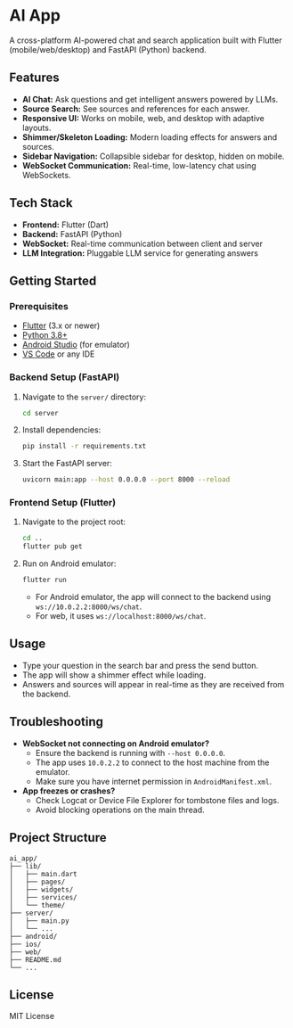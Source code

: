 # AI App

A cross-platform AI-powered chat and search application built with Flutter (mobile/web/desktop) and FastAPI (Python) backend.

## Features
- **AI Chat:** Ask questions and get intelligent answers powered by LLMs.
- **Source Search:** See sources and references for each answer.
- **Responsive UI:** Works on mobile, web, and desktop with adaptive layouts.
- **Shimmer/Skeleton Loading:** Modern loading effects for answers and sources.
- **Sidebar Navigation:** Collapsible sidebar for desktop, hidden on mobile.
- **WebSocket Communication:** Real-time, low-latency chat using WebSockets.

## Tech Stack
- **Frontend:** Flutter (Dart)
- **Backend:** FastAPI (Python)
- **WebSocket:** Real-time communication between client and server
- **LLM Integration:** Pluggable LLM service for generating answers

## Getting Started

### Prerequisites
- [Flutter](https://flutter.dev/docs/get-started/install) (3.x or newer)
- [Python 3.8+](https://www.python.org/downloads/)
- [Android Studio](https://developer.android.com/studio) (for emulator)
- [VS Code](https://code.visualstudio.com/) or any IDE

### Backend Setup (FastAPI)
1. Navigate to the `server/` directory:
   ```bash
   cd server
   ```
2. Install dependencies:
   ```bash
   pip install -r requirements.txt
   ```
3. Start the FastAPI server:
   ```bash
   uvicorn main:app --host 0.0.0.0 --port 8000 --reload
   ```

### Frontend Setup (Flutter)
1. Navigate to the project root:
   ```bash
   cd ..
   flutter pub get
   ```
2. Run on Android emulator:
   ```bash
   flutter run
   ```
   - For Android emulator, the app will connect to the backend using `ws://10.0.2.2:8000/ws/chat`.
   - For web, it uses `ws://localhost:8000/ws/chat`.

## Usage
- Type your question in the search bar and press the send button.
- The app will show a shimmer effect while loading.
- Answers and sources will appear in real-time as they are received from the backend.

## Troubleshooting
- **WebSocket not connecting on Android emulator?**
  - Ensure the backend is running with `--host 0.0.0.0`.
  - The app uses `10.0.2.2` to connect to the host machine from the emulator.
  - Make sure you have internet permission in `AndroidManifest.xml`.
- **App freezes or crashes?**
  - Check Logcat or Device File Explorer for tombstone files and logs.
  - Avoid blocking operations on the main thread.

## Project Structure
```
ai_app/
├── lib/
│   ├── main.dart
│   ├── pages/
│   ├── widgets/
│   ├── services/
│   └── theme/
├── server/
│   ├── main.py
│   └── ...
├── android/
├── ios/
├── web/
├── README.md
└── ...
```

## License
MIT License
